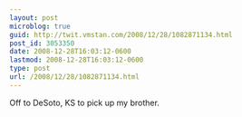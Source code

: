 ```yaml
---
layout: post
microblog: true
guid: http://twit.vmstan.com/2008/12/28/1082871134.html
post_id: 3053350
date: 2008-12-28T16:03:12-0600
lastmod: 2008-12-28T16:03:12-0600
type: post
url: /2008/12/28/1082871134.html
---
```

Off to DeSoto, KS to pick up my brother.
